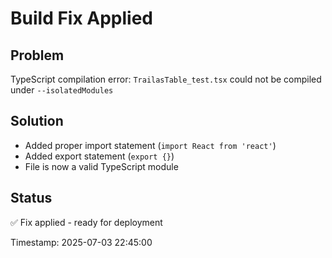 # Build Fix Applied

## Problem
TypeScript compilation error: `TrailasTable_test.tsx` could not be compiled under `--isolatedModules`

## Solution
- Added proper import statement (`import React from 'react'`)
- Added export statement (`export {}`)
- File is now a valid TypeScript module

## Status
✅ Fix applied - ready for deployment

Timestamp: 2025-07-03 22:45:00
